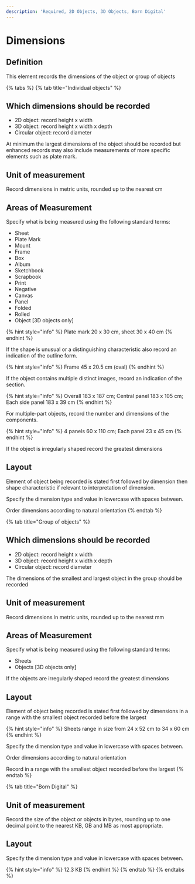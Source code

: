 ```yaml
---
description: 'Required, 2D Objects, 3D Objects, Born Digital'
---
```


# Dimensions

## Definition

This element records the dimensions of the object or group of objects

{% tabs %}
{% tab title="Individual objects" %}
## Which dimensions should be recorded

* 2D object: record height x width
* 3D object: record height x width x depth
* Circular object: record diameter

At minimum the largest dimensions of the object should be recorded but enhanced records may also include measurements of more specific elements such as plate mark.

## Unit of measurement

Record dimensions in metric units, rounded up to the nearest cm

## Areas of Measurement

Specify what is being measured using the following standard terms:

* Sheet 
* Plate Mark
* Mount 
* Frame 
* Box
* Album
* Sketchbook
* Scrapbook
* Print
* Negative 
* Canvas
* Panel
* Folded 
* Rolled
* Object \[3D objects only\]

{% hint style="info" %}
Plate mark 20 x 30 cm, sheet 30 x 40 cm
{% endhint %}

If the shape is unusual or a distinguishing characteristic also record an indication of the outline form.

{% hint style="info" %}
Frame 45 x 20.5 cm \(oval\)
{% endhint %}

If the object contains multiple distinct images, record an indication of the section.

{% hint style="info" %}
Overall 183 x 187 cm; Central panel 183 x 105 cm; Each side panel 183 x 39 cm
{% endhint %}

For multiple-part objects, record the number and dimensions of the components.

{% hint style="info" %}
4 panels 60 x 110 cm; Each panel 23 x 45 cm
{% endhint %}

If the object is irregularly shaped record the greatest dimensions

## Layout

Element of object being recorded is stated first followed by dimension then shape characteristic if relevant to interpretation of dimension.

Specify the dimension type and value in lowercase with spaces between.

Order dimensions according to natural orientation
{% endtab %}

{% tab title="Group of objects" %}
## Which dimensions should be recorded

* 2D object: record height x width
* 3D object: record height x width x depth
* Circular object: record diameter

The dimensions of the smallest and largest object in the group should be recorded

## Unit of measurement

Record dimensions in metric units, rounded up to the nearest mm

## Areas of Measurement

Specify what is being measured using the following standard terms:

* Sheets 
* Objects \[3D objects only\]

If the objects are irregularly shaped record the greatest dimensions

## Layout

Element of object being recorded is stated first followed by dimensions in a range with the smallest object recorded before the largest

{% hint style="info" %}
Sheets range in size from 24 x 52 cm to 34 x 60 cm
{% endhint %}

Specify the dimension type and value in lowercase with spaces between.

Order dimensions according to natural orientation

Record in a range with the smallest object recorded before the largest
{% endtab %}

{% tab title="Born Digital" %}
## Unit of measurement

Record the size of the object or objects in bytes, rounding up to one decimal point to the nearest KB, GB and MB as most appropriate.

## Layout

Specify the dimension type and value in lowercase with spaces between.

{% hint style="info" %}
12.3 KB
{% endhint %}
{% endtab %}
{% endtabs %}

